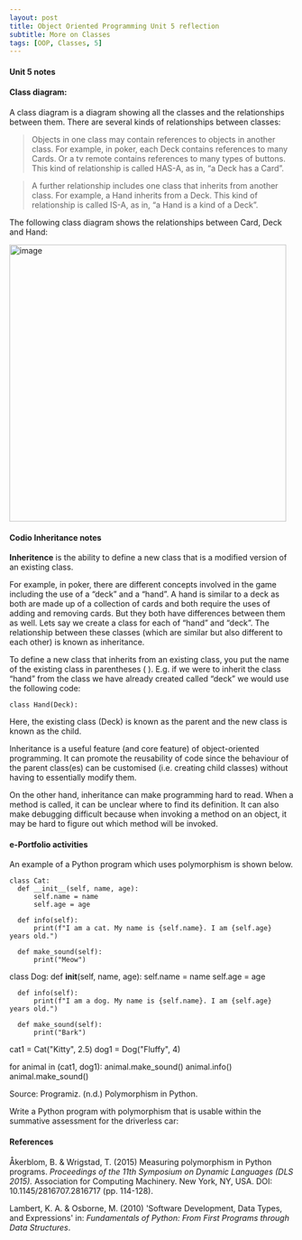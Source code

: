 ```yaml
---
layout: post
title: Object Oriented Programming Unit 5 reflection
subtitle: More on Classes
tags: [OOP, Classes, 5]
---
```

#### Unit 5 notes
#### Class diagram:
A class diagram is a diagram showing all the classes and the relationships between them.
There are several kinds of relationships between classes:
> Objects in one class may contain references to objects in another class. For example, in poker, each Deck contains references to many Cards. Or a tv remote contains references to many types of buttons. This kind of relationship is called HAS-A, as in, “a Deck has a Card”.

> A further relationship includes one class that inherits from another class. For example, a Hand inherits from a Deck. This kind of relationship is called IS-A, as in, “a Hand is a kind of a Deck”.


The following class diagram shows the relationships between Card, Deck and Hand:

<img width="491" alt="image" src="https://github.com/fnugent24/fnugent24.github.io/assets/119634822/c944845a-50a3-426a-8ff0-cca1b59f6f57">


#### Codio Inheritance notes

**Inheritence** is the ability to define a new class that is a modified version of an existing class.

For example, in poker, there are different concepts involved in the game including the use of a “deck” and a “hand”. A hand is similar to a deck as both are made up of a collection of cards and both require the uses of adding and removing cards. But they both have differences between them as well. Lets say we create a class for each of “hand” and “deck”. The relationship between these classes (which are similar but also different to each other) is known as inheritance.

To define a new class that inherits from an existing class, you put the name of the existing class in parentheses ( ). E.g. if we were to inherit the class “hand” from the class we have already created called “deck” we would use the following code:

    class Hand(Deck):

Here, the existing class (Deck) is known as the parent and the new class is known as the child.

Inheritance is a useful feature (and core feature) of object-oriented programming. It can promote the reusability of code since the behaviour of the parent class(es) can be customised (i.e. creating child classes) without having to essentially modify them.

On the other hand, inheritance can make programming hard to read. When a method is called, it can be unclear where to find its definition. It can also make debugging difficult because when invoking a method on an object, it may be hard to figure out which method will be invoked.


#### e-Portfolio activities
An example of a Python program which uses polymorphism is shown below.

  
    class Cat:
      def __init__(self, name, age):
          self.name = name
          self.age = age

      def info(self):
          print(f"I am a cat. My name is {self.name}. I am {self.age} years old.")

      def make_sound(self):
          print("Meow")


  class Dog:
      def __init__(self, name, age):
          self.name = name
          self.age = age

      def info(self):
          print(f"I am a dog. My name is {self.name}. I am {self.age} years old.")

      def make_sound(self):
          print("Bark")


  cat1 = Cat("Kitty", 2.5)
  dog1 = Dog("Fluffy", 4)

  for animal in (cat1, dog1):
      animal.make_sound()
      animal.info()
      animal.make_sound()

Source: Programiz. (n.d.) Polymorphism in Python.

Write a Python program with polymorphism that is usable within the summative assessment for the driverless car:





#### References
Åkerblom, B. & Wrigstad, T. (2015) Measuring polymorphism in Python programs. *Proceedings of the 11th Symposium on Dynamic Languages (DLS 2015).* Association for Computing Machinery. New York, NY, USA. DOI: 10.1145/2816707.2816717 (pp. 114-128).

Lambert, K. A. & Osborne, M. (2010) 'Software Development, Data Types, and Expressions' in: *Fundamentals of Python: From First Programs through Data Structures*.
